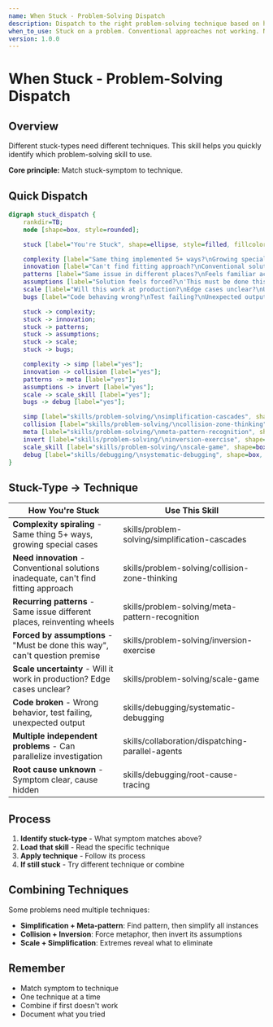 ```yaml
---
name: When Stuck - Problem-Solving Dispatch
description: Dispatch to the right problem-solving technique based on how you're stuck
when_to_use: Stuck on a problem. Conventional approaches not working. Need to pick the right problem-solving technique. Not sure which skill applies.
version: 1.0.0
---
```


# When Stuck - Problem-Solving Dispatch

## Overview

Different stuck-types need different techniques. This skill helps you quickly identify which problem-solving skill to use.

**Core principle:** Match stuck-symptom to technique.

## Quick Dispatch

```dot
digraph stuck_dispatch {
    rankdir=TB;
    node [shape=box, style=rounded];

    stuck [label="You're Stuck", shape=ellipse, style=filled, fillcolor=lightblue];

    complexity [label="Same thing implemented 5+ ways?\nGrowing special cases?\nExcessive if/else?"];
    innovation [label="Can't find fitting approach?\nConventional solutions inadequate?\nNeed breakthrough?"];
    patterns [label="Same issue in different places?\nFeels familiar across domains?\nReinventing wheels?"];
    assumptions [label="Solution feels forced?\n'This must be done this way'?\nStuck on assumptions?"];
    scale [label="Will this work at production?\nEdge cases unclear?\nUnsure of limits?"];
    bugs [label="Code behaving wrong?\nTest failing?\nUnexpected output?"];

    stuck -> complexity;
    stuck -> innovation;
    stuck -> patterns;
    stuck -> assumptions;
    stuck -> scale;
    stuck -> bugs;

    complexity -> simp [label="yes"];
    innovation -> collision [label="yes"];
    patterns -> meta [label="yes"];
    assumptions -> invert [label="yes"];
    scale -> scale_skill [label="yes"];
    bugs -> debug [label="yes"];

    simp [label="skills/problem-solving/\nsimplification-cascades", shape=box, style="rounded,filled", fillcolor=lightgreen];
    collision [label="skills/problem-solving/\ncollision-zone-thinking", shape=box, style="rounded,filled", fillcolor=lightgreen];
    meta [label="skills/problem-solving/\nmeta-pattern-recognition", shape=box, style="rounded,filled", fillcolor=lightgreen];
    invert [label="skills/problem-solving/\ninversion-exercise", shape=box, style="rounded,filled", fillcolor=lightgreen];
    scale_skill [label="skills/problem-solving/\nscale-game", shape=box, style="rounded,filled", fillcolor=lightgreen];
    debug [label="skills/debugging/\nsystematic-debugging", shape=box, style="rounded,filled", fillcolor=lightyellow];
}
```

## Stuck-Type → Technique

| How You're Stuck | Use This Skill |
|------------------|----------------|
| **Complexity spiraling** - Same thing 5+ ways, growing special cases | skills/problem-solving/simplification-cascades |
| **Need innovation** - Conventional solutions inadequate, can't find fitting approach | skills/problem-solving/collision-zone-thinking |
| **Recurring patterns** - Same issue different places, reinventing wheels | skills/problem-solving/meta-pattern-recognition |
| **Forced by assumptions** - "Must be done this way", can't question premise | skills/problem-solving/inversion-exercise |
| **Scale uncertainty** - Will it work in production? Edge cases unclear? | skills/problem-solving/scale-game |
| **Code broken** - Wrong behavior, test failing, unexpected output | skills/debugging/systematic-debugging |
| **Multiple independent problems** - Can parallelize investigation | skills/collaboration/dispatching-parallel-agents |
| **Root cause unknown** - Symptom clear, cause hidden | skills/debugging/root-cause-tracing |

## Process

1. **Identify stuck-type** - What symptom matches above?
2. **Load that skill** - Read the specific technique
3. **Apply technique** - Follow its process
4. **If still stuck** - Try different technique or combine

## Combining Techniques

Some problems need multiple techniques:

- **Simplification + Meta-pattern**: Find pattern, then simplify all instances
- **Collision + Inversion**: Force metaphor, then invert its assumptions
- **Scale + Simplification**: Extremes reveal what to eliminate

## Remember

- Match symptom to technique
- One technique at a time
- Combine if first doesn't work
- Document what you tried
